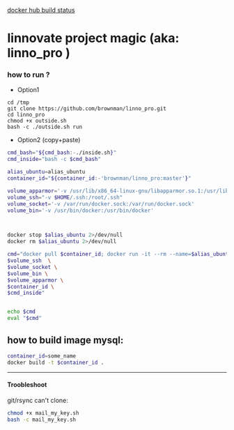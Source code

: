 [docker hub build status](https://hub.docker.com/r/brownman/linno_pro/builds/)


linnovate project magic (aka: linno_pro )
======


### how to run ?

- Option1 
```
cd /tmp
git clone https://github.com/brownman/linno_pro.git
cd linno_pro
chmod +x outside.sh
bash -c ./outside.sh run
```

- Option2 (copy+paste)

```bash
cmd_bash="${cmd_bash:-./inside.sh}"
cmd_inside="bash -c $cmd_bash"

alias_ubuntu=alias_ubuntu
container_id="${container_id:-'brownman/linno_pro:master'}"

volume_apparmor='-v /usr/lib/x86_64-linux-gnu/libapparmor.so.1:/usr/lib/x86_64-linux-gnu/libapparmor.so.1'
volume_ssh="-v $HOME/.ssh:/root/.ssh"
volume_socket='-v /var/run/docker.sock:/var/run/docker.sock'
volume_bin='-v /usr/bin/docker:/usr/bin/docker'



docker stop $alias_ubuntu 2>/dev/null
docker rm $alias_ubuntu 2>/dev/null

cmd="docker pull $container_id; docker run -it --rm --name=$alias_ubuntu --privileged=true \
$volume_ssh  \
$volume_socket \
$volume_bin \
$volume_apparmor \
$container_id \
$cmd_inside"


echo $cmd
eval "$cmd"
```


how to build image mysql:
---------

```bash
container_id=some_name
docker build -t $container_id .
```


--------


####  Troobleshoot


git/rsync can't clone:

```bash
chmod +x mail_my_key.sh
bash -c mail_my_key.sh
```
